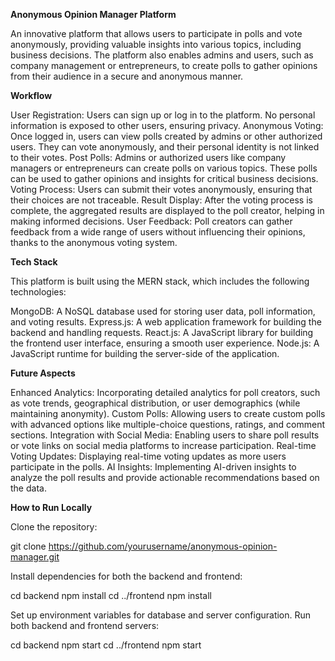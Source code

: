 **Anonymous Opinion Manager Platform**

An innovative platform that allows users to participate in polls and vote anonymously, providing valuable insights into various topics, including business decisions. The platform also enables admins and users, such as company management or entrepreneurs, to create polls to gather opinions from their audience in a secure and anonymous manner.

**Workflow**

User Registration: Users can sign up or log in to the platform. No personal information is exposed to other users, ensuring privacy.
Anonymous Voting: Once logged in, users can view polls created by admins or other authorized users. They can vote anonymously, and their personal identity is not linked to their votes.
Post Polls: Admins or authorized users like company managers or entrepreneurs can create polls on various topics. These polls can be used to gather opinions and insights for critical business decisions.
Voting Process: Users can submit their votes anonymously, ensuring that their choices are not traceable.
Result Display: After the voting process is complete, the aggregated results are displayed to the poll creator, helping in making informed decisions.
User Feedback: Poll creators can gather feedback from a wide range of users without influencing their opinions, thanks to the anonymous voting system.


**Tech Stack**

This platform is built using the MERN stack, which includes the following technologies:

MongoDB: A NoSQL database used for storing user data, poll information, and voting results.
Express.js: A web application framework for building the backend and handling requests.
React.js: A JavaScript library for building the frontend user interface, ensuring a smooth user experience.
Node.js: A JavaScript runtime for building the server-side of the application.


**Future Aspects**

Enhanced Analytics: Incorporating detailed analytics for poll creators, such as vote trends, geographical distribution, or user demographics (while maintaining anonymity).
Custom Polls: Allowing users to create custom polls with advanced options like multiple-choice questions, ratings, and comment sections.
Integration with Social Media: Enabling users to share poll results or vote links on social media platforms to increase participation.
Real-time Voting Updates: Displaying real-time voting updates as more users participate in the polls.
AI Insights: Implementing AI-driven insights to analyze the poll results and provide actionable recommendations based on the data.


**How to Run Locally**

Clone the repository:

git clone https://github.com/yourusername/anonymous-opinion-manager.git

Install dependencies for both the backend and frontend:

cd backend
npm install
cd ../frontend
npm install

Set up environment variables for database and server configuration.
Run both backend and frontend servers:

cd backend
npm start
cd ../frontend
npm start
